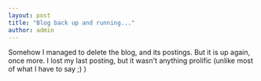```yaml
---
layout: post
title: "Blog back up and running..."
author: admin
---
```


 
Somehow I managed to delete the blog, and its postings. But it is up again, once more. I lost my last posting, but it wasn't anything prolific (unlike most of what I have to say ;) )